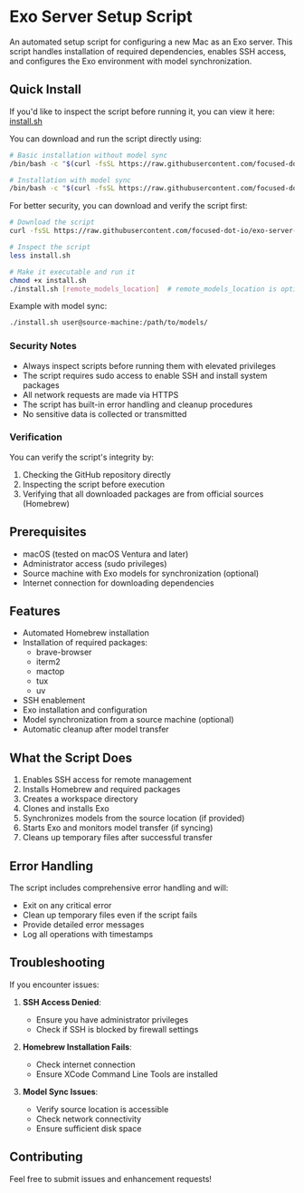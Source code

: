 # Exo Server Setup Script

An automated setup script for configuring a new Mac as an Exo server. This script handles installation of required dependencies, enables SSH access, and configures the Exo environment with model synchronization.

## Quick Install

If you'd like to inspect the script before running it, you can view it here:
[install.sh](https://github.com/focused-dot-io/exo-server-setup/blob/main/install.sh)

You can download and run the script directly using:

```bash
# Basic installation without model sync
/bin/bash -c "$(curl -fsSL https://raw.githubusercontent.com/focused-dot-io/exo-server-setup/refs/heads/main/install.sh)"

# Installation with model sync
/bin/bash -c "$(curl -fsSL https://raw.githubusercontent.com/focused-dot-io/exo-server-setup/refs/heads/main/install.sh)" -- <remote_models_location>
```

For better security, you can download and verify the script first:
```bash
# Download the script
curl -fsSL https://raw.githubusercontent.com/focused-dot-io/exo-server-setup/refs/heads/main/install.sh -o install.sh

# Inspect the script
less install.sh

# Make it executable and run it
chmod +x install.sh
./install.sh [remote_models_location]  # remote_models_location is optional
```

Example with model sync:
```bash
./install.sh user@source-machine:/path/to/models/
```

### Security Notes

- Always inspect scripts before running them with elevated privileges
- The script requires sudo access to enable SSH and install system packages
- All network requests are made via HTTPS
- The script has built-in error handling and cleanup procedures
- No sensitive data is collected or transmitted

### Verification

You can verify the script's integrity by:
1. Checking the GitHub repository directly
2. Inspecting the script before execution
3. Verifying that all downloaded packages are from official sources (Homebrew)

## Prerequisites

- macOS (tested on macOS Ventura and later)
- Administrator access (sudo privileges)
- Source machine with Exo models for synchronization (optional)
- Internet connection for downloading dependencies

## Features

- Automated Homebrew installation
- Installation of required packages:
  - brave-browser
  - iterm2
  - mactop
  - tux
  - uv
- SSH enablement
- Exo installation and configuration
- Model synchronization from a source machine (optional)
- Automatic cleanup after model transfer

## What the Script Does

1. Enables SSH access for remote management
2. Installs Homebrew and required packages
3. Creates a workspace directory
4. Clones and installs Exo
5. Synchronizes models from the source location (if provided)
6. Starts Exo and monitors model transfer (if syncing)
7. Cleans up temporary files after successful transfer

## Error Handling

The script includes comprehensive error handling and will:
- Exit on any critical error
- Clean up temporary files even if the script fails
- Provide detailed error messages
- Log all operations with timestamps

## Troubleshooting

If you encounter issues:

1. **SSH Access Denied**:
   - Ensure you have administrator privileges
   - Check if SSH is blocked by firewall settings

2. **Homebrew Installation Fails**:
   - Check internet connection
   - Ensure XCode Command Line Tools are installed

3. **Model Sync Issues**:
   - Verify source location is accessible
   - Check network connectivity
   - Ensure sufficient disk space

## Contributing

Feel free to submit issues and enhancement requests!